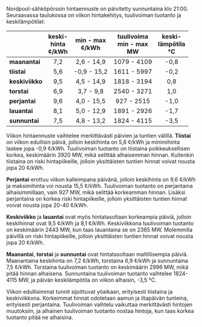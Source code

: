 Nordpool-sähköpörssin hintaennuste on päivitetty sunnuntaina klo 21:00. Seuraavassa taulukossa on viikon hintakehitys, tuulivoiman tuotanto ja keskilämpötilat:

|       | keski-<br>hinta<br>¢/kWh | min - max<br>¢/kWh | tuulivoima<br>min - max<br>MW | keski-<br>lämpötila<br>°C |
|:-------------|:----------------:|:----------------:|:-------------:|:-------------:|
| **maanantai** | 7,2 | 2,6 - 14,9 | 1079 - 4109 | -0,8 |
| **tiistai**   | 5,6 | -0,9 - 15,2 | 1611 - 5997 | -0,2 |
| **keskiviikko** | 9,5 | 4,5 - 14,9 | 1818 - 3194 | 0,8 |
| **torstai**   | 6,9 | 3,7 - 9,8 | 2540 - 3271 | 1,0 |
| **perjantai** | 9,6 | 4,0 - 15,5 | 927 - 2515 | -1,0 |
| **lauantai**  | 8,1 | 5,0 - 12,9 | 1891 - 2926 | -1,7 |
| **sunnuntai** | 7,5 | 4,8 - 13,2 | 1824 - 4115 | -3,5 |

Viikon hintaennuste vaihtelee merkittävästi päivien ja tuntien välillä. **Tiistai** on viikon edullisin päivä, jolloin keskihinta on 5,6 ¢/kWh ja minimihinta laskee jopa -0,9 ¢/kWh. Tuulivoiman tuotanto on tiistaina poikkeuksellisen korkea, keskimäärin 3920 MW, mikä selittää alhaisemman hinnan. Kuitenkin tiistaina on riski hintapiikeille, jolloin yksittäisten tuntien hinnat voivat nousta jopa 20 ¢/kWh.

**Perjantai** erottuu viikon kalleimpana päivänä, jolloin keskihinta on 9,6 ¢/kWh ja maksimihinta voi nousta 15,5 ¢/kWh. Tuulivoiman tuotanto on perjantaina alhaisimmillaan, vain 927 MW, mikä selittää korkeamman hinnan. Lisäksi perjantaina on korkea riski hintapiikeille, jolloin yksittäisten tuntien hinnat voivat nousta jopa 20-40 ¢/kWh.

**Keskiviikko** ja **lauantai** ovat myös hintatasoltaan korkeampia päiviä, jolloin keskihinnat ovat 9,5 ¢/kWh ja 8,1 ¢/kWh. Keskiviikkona tuulivoiman tuotanto on keskimäärin 2443 MW, kun taas lauantaina se on 2365 MW. Molemmilla päivillä on riski hintapiikeille, jolloin yksittäisten tuntien hinnat voivat nousta jopa 20 ¢/kWh.

**Maanantai**, **torstai** ja **sunnuntai** ovat hintatasoltaan maltillisempia päiviä. Maanantaina keskihinta on 7,2 ¢/kWh, torstaina 6,9 ¢/kWh ja sunnuntaina 7,5 ¢/kWh. Torstaina tuulivoiman tuotanto on keskimäärin 2996 MW, mikä pitää hinnan alhaisena. Sunnuntaina tuulivoiman tuotanto vaihtelee 1824-4115 MW, ja päivän keskilämpötila on viikon alhaisin, -3,5 °C.

Viikon edullisimmat tunnit sijoittuvat yöaikaan, erityisesti tiistaina ja keskiviikkona. Korkeimmat hinnat odotetaan aamun ja iltapäivän tunteina, erityisesti perjantaina. Tuulivoiman vaihtelu vaikuttaa merkittävästi hintojen muutoksiin, ja alhainen tuulivoiman tuotanto nostaa hintoja, kun taas korkea tuotanto pitää ne alhaisina.